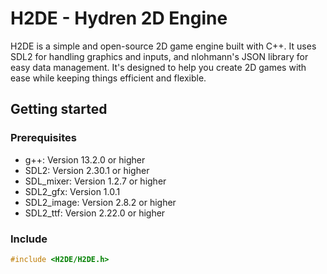 # H2DE - Hydren 2D Engine
H2DE is a simple and open-source 2D game engine built with C++. It uses SDL2 for handling graphics and inputs, and nlohmann's JSON library for easy data management. It's designed to help you create 2D games with ease while keeping things efficient and flexible.

## Getting started
### Prerequisites
- g++: Version 13.2.0 or higher
- SDL2: Version 2.30.1 or higher
- SDL_mixer: Version 1.2.7 or higher
- SDL2_gfx: Version 1.0.1
- SDL2_image: Version 2.8.2 or higher
- SDL2_ttf: Version 2.22.0 or higher

### Include
```cpp
#include <H2DE/H2DE.h>
```
